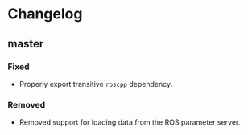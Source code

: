 # Changelog

## master
### Fixed
- Properly export transitive `roscpp` dependency.
### Removed
- Removed support for loading data from the ROS parameter server.
